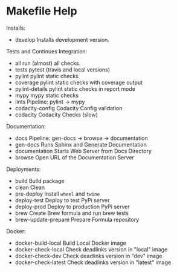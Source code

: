 # Makefile Help

Installs:
  * develop               Installs development version.

Tests and Continues Integration:
  * all                   run (almost) all checks.
  * tests                 pytest (travis and local versions)
  * pylint                pylint static checks
  * coverage              pylint static checks with coverage output
  * pylint-details        pylint static checks in report mode
  * mypy                  mypy static checks
  * lints                 Pipeline: pylint -> mypy
  * codacity-config       Codacity Config validation
  * codacity              Codacity Checks (slow)

Documentation:
  * docs                  Pipeline: gen-docs -> browse -> documentation
  * gen-docs              Runs Sphinx and Generate Documentation
  * documentation         Starts Web Server from Docs Directory
  * browse                Open URL of the Documentation Server

Deployments:
  * build                 Build package
  * clean                 Clean
  * pre-deploy            Install `wheel` and `twine`
  * deploy-test           Deploy to test PyPi server
  * deploy-prod           Deploy to production PyPi server
  * brew                  Create Brew formula and run brew tests
  * brew-update-prepare   Prepare Formula repository

Docker:
  * docker-build-local    Build Local Docker image
  * docker-check-local    Check deadlinks version in "local" image
  * docker-check-dev      Check deadlinks version in "dev" image
  * docker-check-latest   Check deadlinks version in "latest" image
